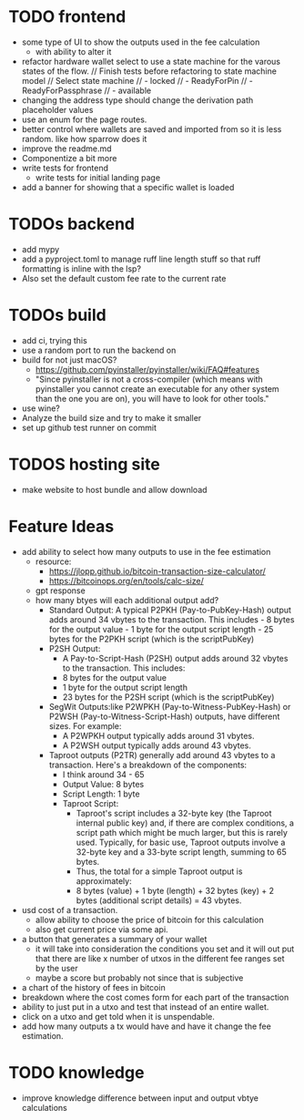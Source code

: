 # TODO frontend
- some type of UI to show the outputs used in the fee calculation
  - with ability to alter it
- refactor hardware wallet select to use a state machine for the varous states of the flow.
  // Finish tests before refactoring to state machine model
  // Select state machine
  // - locked
  // - ReadyForPin
  // - ReadyForPassphrase
  // - available
- changing the address type should change the derivation path placeholder values
- use an enum for the page routes.
- better control where wallets are saved and imported from so it is less random. like how sparrow does it
- improve the readme.md
- Componentize a bit more 
- write tests for frontend
  - write tests for initial landing page
- add a banner for showing that a specific wallet is loaded


# TODOs backend
- add mypy
- add a pyproject.toml to manage ruff line length stuff so that ruff formatting is inline with the lsp?
- Also set the default custom fee rate to the current rate 

# TODOs build
- add ci, trying this
- use a random port to run the backend on 
- build for not just macOS? 
  - https://github.com/pyinstaller/pyinstaller/wiki/FAQ#features
  - "Since pyinstaller is not a cross-compiler (which means with pyinstaller you cannot create an executable for any other system than the one you are on), you will have to look for other tools."
- use wine?
- Analyze the build size and try to make it smaller
- set up github test runner on commit

# TODOS hosting site
- make website to host bundle and allow download


# Feature Ideas
- add ability to select how many outputs to use in the fee estimation
  - resource:
    - https://jlopp.github.io/bitcoin-transaction-size-calculator/
    - https://bitcoinops.org/en/tools/calc-size/
  - gpt response
  - how many btyes will each additional output add?
    - Standard Output: 
        A typical P2PKH (Pay-to-PubKey-Hash) output adds around 34 vbytes to the transaction. This includes
          -  8 bytes for the output value
          - 1 byte for the output script length
          - 25 bytes for the P2PKH script (which is the scriptPubKey)
    - P2SH Output: 
      - A Pay-to-Script-Hash (P2SH) output adds around 32 vbytes to the transaction. This includes:
      - 8 bytes for the output value
      - 1 byte for the output script length
      - 23 bytes for the P2SH script (which is the scriptPubKey)
    - SegWit Outputs:like P2WPKH (Pay-to-Witness-PubKey-Hash) or P2WSH (Pay-to-Witness-Script-Hash) outputs, have different sizes. For example:
        - A P2WPKH output typically adds around 31 vbytes.
        - A P2WSH output typically adds around 43 vbytes.
    - Taproot outputs (P2TR) generally add around 43 vbytes to a transaction. Here's a breakdown of the components:
      - I think around 34 - 65
      - Output Value: 8 bytes
      - Script Length: 1 byte
      - Taproot Script:
          - Taproot's script includes a 32-byte key (the Taproot internal public key) and, if there are complex conditions, a script path which might be much larger, but this is rarely used. Typically, for basic use, Taproot outputs involve a 32-byte key and a 33-byte script length, summing to 65 bytes.
          - Thus, the total for a simple Taproot output is approximately:
          - 8 bytes (value) + 1 byte (length) + 32 bytes (key) + 2 bytes (additional script details) = 43 vbytes.
- usd cost of a transaction.
    - allow ability to choose the price of bitcoin for this calculation
    - also get current price via some api.
- a button that generates a summary of your wallet
    -  it will take into consideration the conditions you set and it will out put that there are like x number of utxos in the different fee ranges set by the user
    - maybe a score but probably not since that is subjective 
- a chart of the history of fees in bitcoin
- breakdown where the cost comes form for each part of the transaction
- ability to just put in a utxo and test that instead of an entire wallet.
- click on a utxo and get told when it is unspendable.
- add how many outputs a tx would have and have it change the fee estimation.


# TODO knowledge
- improve knowledge difference between input and output vbtye calculations
